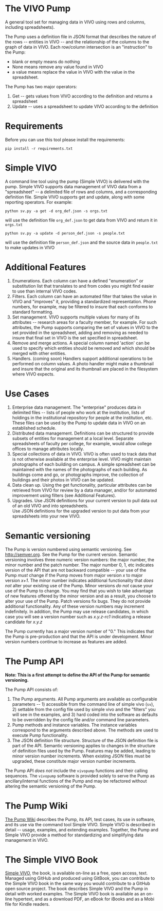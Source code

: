 # The VIVO Pump

A general tool set for managing data in VIVO using rows and columns, including spreadsheets).

The Pump uses a definition file in JSON format that describes the nature of the rows -- entities in VIVO -- and the 
relationship of the columns to the graph of data in VIVO.  Each row/column intersection is an "instruction" to the Pump:

* blank or empty means do nothing
* None means remove any value found in VIVO
* a value means replace the value in VIVO with the value in the spreadsheet.

The Pump has two major operators:

1. Get -- gets values from VIVO according to the definition and returns a spreadsheet
1. Update -- uses a spreadsheet to update VIVO according to the definition

# Requirements

Before you can use this tool please install the requirements:

    pip install -r requirements.txt
    
# Simple VIVO

A command line tool using the pump (Simple VIVO) is delivered with the pump.  Simple VIVO supports data management of
VIVO data from a "spreadsheet" -- a delimited file of rows and columns, and a corresponding definition file.  Simple
VIVO supports get and update, along with some reporting operators.  For example:

    python sv.py -a get -d org_def.json -s orgs.txt
    
will use the definition file `org_def.json` to get data from VIVO and return it in `orgs.txt`

    python sv.py -a update -d person_def.json -s people.txt
    
will use the definition file `person_def.json` and the source data in `people.txt` to make updates in VIVO

# Additional Features

1.  Enumerations. Each column can have a defined "enumeration" or substitution list that translates to and from codes 
you might find easier to use than internal VIVO codes.
1.  Filters.  Each column can have an automated filter that takes the value in VIVO and "improves" it, providing a 
standardized representation. Phone numbers, for example, may be filtered to insure that each conforms to standard 
formatting.
1.  Set management.  VIVO supports multiple values for many of its attributes -- research areas for a faculty 
member, for example. For such attributes, 
the Pump supports comparing the set of values in VIVO to the set provided in the spreadsheet,
adding and removing as needed to insure that final set in VIVO is the set specified in spreadsheet.
1. Remove and merge actions.  A special column named 'action' can be used to specify which entities should be removed 
and which should be merged with other entities.
1.  Handlers. (coming soon) Handlers support additional operations to be performed on column values. A photo handler 
might make a thumbnail and insure that the original and its thumbnail are placed in the filesystem where VIVO expects.

# Use Cases

1. Enterprise data management.  The "enterprise" produces data in delimited files -- lists of people who 
work at the institution, lists of holdings in the institutional repository for people at the institution, etc.  These 
files can be used by the Pump to update data in VIVO on an established schedule.
1. Distributed data management.  Definitions can be structured to provide subsets of entities for management at a local
level.  Separate spreadsheets of faculty per college, for example, would allow college offices to manage attributes
locally.
1. Special collections of data in VIVO.  VIVO is often used to track data that is not otherwise available at the 
enterprise level.  VIVO might maintain photographs of each building on campus.  A simple spreadsheet can be 
maintained with the names of the photographs of each building.  As buildings come and go, or photographs improve,
the collection of buildings and their photos in VIVO can be updated.
1. Data clean up.  Using the get functionality, particular attributes can be retrieved from VIVO for review by a data 
manager, and/or for automated improvement using filters (see Additional Features).
1. Upgrades.  Use JSON definitions for your current version to pull data out of an old VIVO and into spreadsheets.  
Use JSON definitions for the upgraded version to put data from your spreadsheets into your new VIVO.

# Semantic versioning

The Pump is version numbered using semantic versioning.  See http://semver.org.  See the Pump for the current version.
Semantic versioning involves three numeric version numbers:  the major number, the minor number and the patch number.
The major number 0, 1, etc indicates version of the API that are not backward compatible -- your use of the Pump _must_
change if the Pump moves from major version *x* to major version *x+1*.  The minor number indicates additional
functionality that *does not* alter your existing use of the Pump.  Minor versions *do not* cause your use of the 
Pump to change.  You may find that you wish to take advantage of new features offered by the minor version and as a 
result, you choose to alter your use of the Pump.  Patch versions fix bugs.  They do not provide additional
functionality.  Any of these version numbers may increment indefinitely.  In addition, the Pump may use release 
candidates, in which case you will see a version number such as *x.y.z-rc1* indicating a release candidate for *x.y.z*

The Pump currently has a major version number of "0."  This indicates that the Pump is pre-production and that the API
is under development.  Minor version numbers continue to increase as features are added.

# The Pump API

**Note:  This is a first attempt to define the API of the Pump for semantic versioning.**

The Pump API consists of:

1. The Pump arguments.  All Pump arguments are available as configurable parameters -- 1) accessible from the command
line of simple vivo (`sv`), 2) settable from the config file used by simple vivo and the "filters" you will see in the
examples, and 3) hard coded into the software as defaults to be overridden by the config file and/or command line
parameters.
1.  Pump methods and instance variables.  The instance variables correspond to the arguments described above.  The
methods are used to execute Pump functionality.
1.  The JSON definition file structure.  Structure of the JSON definition file is part of the API.  Semantic versioning 
applies to changes in the structure of definition files used by the Pump.  Features may be added, leading to minor
version number increments.  When existing JSON files must be upgraded, these constitute major version number increments.

The Pump API *does not* include the `vivopump` functions and their calling sequences.  The `vivopump` software is 
provided solely to serve the Pump as ancillary/internal functions of the Pump and may be refactored without altering the 
semantic versioning of the Pump.

# The Pump Wiki

[The Pump Wiki](https://github.com/mconlon17/vivo-pump/wiki) describes the Pump, its API, test cases, its use in 
software, and its use via the command tool Simple VIVO.  Simple VIVO is described in detail -- usage, examples, and
extending examples.  Together, the Pump and Simple VIVO provide a method for standardizing and simplifying data
management in VIVO.

# The Simple VIVO Book

[Simple VIVO](https://www.gitbook.com/book/mconlon17/simple-vivo/details), the book, is available on-line as a free, 
open access, text.  Managed using GitHub and produced using GitBook, you can contribute to the Simple VIVO book in the 
same way you would contribute to a GitHub open source project.  The book describes Simple VIVO and the Pump in detail 
with worked examples.  The Simple VIVO book is available as an on-line hypertext, and as a download PDF, an eBook for 
iBooks and as a Mobi file for Kindle readers.
